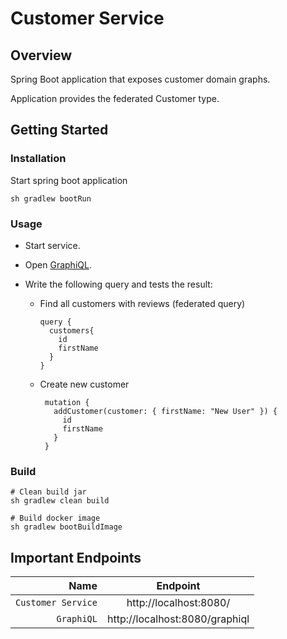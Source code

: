 # Customer Service

## Overview

Spring Boot application that exposes customer domain graphs.

Application provides the federated Customer type.

## Getting Started

### Installation

Start spring boot application

```
sh gradlew bootRun
```

### Usage

* Start service.

* Open [GraphiQL](http://localhost:8080/graphiql).

* Write the following query and tests the result:
    -  Find all customers with reviews (federated query)
        ```
        query {
          customers{
            id
            firstName
          }
        }
        ```
  
    - Create new customer
        ```
         mutation {
           addCustomer(customer: { firstName: "New User" }) {
             id
             firstName
           }
         }
         ```
      
### Build

```
# Clean build jar
sh gradlew clean build

# Build docker image
sh gradlew bootBuildImage
```

## Important Endpoints

| Name | Endpoint | 
| -------------:|:--------:|
| `Customer Service` | http://localhost:8080/ |
| `GraphiQL` | http://localhost:8080/graphiql |
